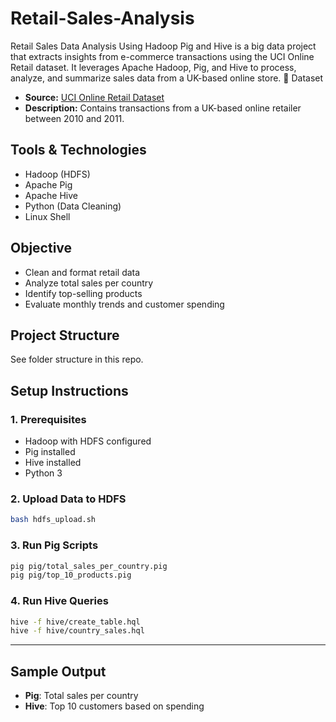 # Retail-Sales-Analysis
Retail Sales Data Analysis Using Hadoop Pig and Hive is a big data project that extracts insights from e-commerce transactions using the UCI Online Retail dataset. It leverages Apache Hadoop, Pig, and Hive to process, analyze, and summarize sales data from a UK-based online store.
📁 Dataset
- **Source:** [UCI Online Retail Dataset](https://archive.ics.uci.edu/ml/datasets/Online+Retail)
- **Description:** Contains transactions from a UK-based online retailer between 2010 and 2011.

## Tools & Technologies
- Hadoop (HDFS)
- Apache Pig
- Apache Hive
- Python (Data Cleaning)
- Linux Shell

## Objective
- Clean and format retail data
- Analyze total sales per country
- Identify top-selling products
- Evaluate monthly trends and customer spending

## Project Structure
See folder structure in this repo.

## Setup Instructions

### 1. Prerequisites
- Hadoop with HDFS configured
- Pig installed
- Hive installed
- Python 3

### 2. Upload Data to HDFS
```bash
bash hdfs_upload.sh
```

### 3. Run Pig Scripts
```bash
pig pig/total_sales_per_country.pig
pig pig/top_10_products.pig
```

### 4. Run Hive Queries
```bash
hive -f hive/create_table.hql
hive -f hive/country_sales.hql
```

---

## Sample Output
- **Pig**: Total sales per country
- **Hive**: Top 10 customers based on spending

